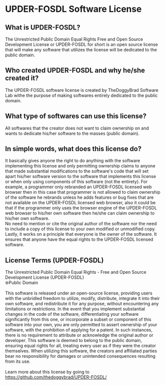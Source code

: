 # UPDER-FOSDL Software License
## What is UPDER-FOSDL?
The Unrestricted Public Domain Equal Rights Free and Open Source Development License or UPDER-FOSDL for short is an open source license that will make any software that utilizes the license will be dedicated to the public domain.

## Who created UPDER-FOSDL and why he/she created it?
The UPDER-FOSDL software license is created by TheDoggyBrad Software Lab withe the purpose of making softwares entirely dedicated to the public domain.

## What type of softwares can use this license?
All softwares that the creator does not want to claim ownership on and wants to dedicate his/her software to the masses (public domain).

## In simple words, what does this license do?
It basically gives anyone the right to do anything with the software implementing this license and only permitting ownership claims to anyone that made substantial modifications to the software's code that will set apart his/her software version to the software that implements this license or when only using components of this software (not the entirety). For example, a programmer only rebranded an UPDER-FOSDL licensed web browser then in this case that programmer is not allowed to claim ownership of the software he rebrands unless he adds features or bug fixes that are not available on the UPDER-FOSDL licensed web browser, also it could be that if the programmer only uses the browser engine of the UPDER-FOSDL web browser to his/her own software then he/she can claim ownership to his/her own software. <br>
No need to mention or cite the original author of the software nor the need to include a copy of this license to your own modified or unmodified copy.<br>
Lastly, it works on a principle that everyone is the owner of the software. It ensures that anyone have the equal rights to the UPDER-FOSDL licensed software.

## License Terms (UPDER-FOSDL)
The Unrestricted Public Domain Equal Rights - Free and Open Source Development License (UPDER-FOSDL)<br>
⊜Public Domain
<br><br>
This software is released under an open-source license, providing users with the unbridled freedom to utilize, modify, distribute, integrate it into their own software, and redistribute it for any purpose, without encountering any limitations or restrictions. In the event that you implement substantial changes in the code of the software, differentiating your software significantly from this one, or incorporate a subset or component of this software into your own, you are only permitted to assert ownership of your software, with the prohibition of applying for a patent. In such instances, there is no requirement to attribute or acknowledge the original author or developer. This software is deemed to belong to the public domain, ensuring equal rights for all, treating every user as if they were the creator themselves. When utilizing this software, the creators and affiliated parties bear no responsibility for damages or unintended consequences resulting from its use.<br><br>
Learn more about this license by going to https://github.com/thedoggybrad/UPDER-FOSDL/
